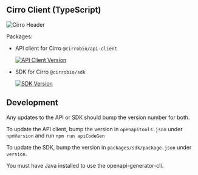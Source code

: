 ## Cirro Client (TypeScript)
![Cirro Header](https://static.cirro.bio/Cirro_Logo_Horizontal_Navy.png)

Packages:

- API client for Cirro `@cirrobio/api-client`

  [![API Client Version](https://img.shields.io/npm/v/@cirrobio/api-client?color=blue&label=@cirrobio/api-client)](https://www.npmjs.com/package/@cirrobio/api-client)

- SDK for Cirro `@cirrobio/sdk` 

  [![SDK Version](https://img.shields.io/npm/v/@cirrobio/sdk?color=blue&label=@cirrobio/sdk)](https://www.npmjs.com/package/@cirrobio/sdk)

## Development

Any updates to the API or SDK should bump the version number for both. 

To update the API client, bump the version in  `openapitools.json` under `npmVersion` and run `npm run apiCodeGen`

To update the SDK, bump the version in `packages/sdk/package.json` under `version`. 

You must have Java installed to use the openapi-generator-cli.
